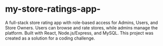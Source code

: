 # my-store-ratings-app-
A full-stack store rating app with role-based access for Admins, Users, and Store Owners. Users can browse and rate stores, while admins manage the platform. Built with React, Node.js/Express, and MySQL. This project was created as a solution for a coding challenge.
